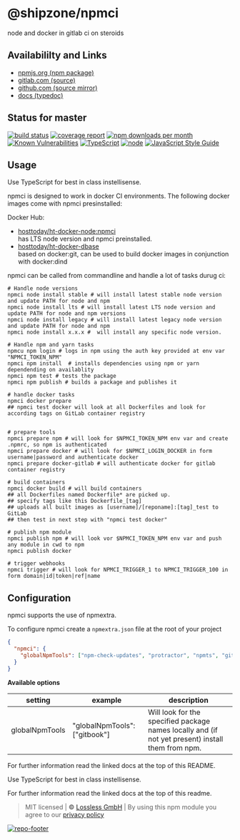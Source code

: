 # @shipzone/npmci
node and docker in gitlab ci on steroids

## Availabililty and Links
* [npmjs.org (npm package)](https://www.npmjs.com/package/@shipzone/npmci)
* [gitlab.com (source)](https://gitlab.com/shipzone/npmci)
* [github.com (source mirror)](https://github.com/shipzone/npmci)
* [docs (typedoc)](https://shipzone.gitlab.io/npmci/)

## Status for master
[![build status](https://gitlab.com/shipzone/npmci/badges/master/build.svg)](https://gitlab.com/shipzone/npmci/commits/master)
[![coverage report](https://gitlab.com/shipzone/npmci/badges/master/coverage.svg)](https://gitlab.com/shipzone/npmci/commits/master)
[![npm downloads per month](https://img.shields.io/npm/dm/@shipzone/npmci.svg)](https://www.npmjs.com/package/@shipzone/npmci)
[![Known Vulnerabilities](https://snyk.io/test/npm/@shipzone/npmci/badge.svg)](https://snyk.io/test/npm/@shipzone/npmci)
[![TypeScript](https://img.shields.io/badge/TypeScript->=%203.x-blue.svg)](https://nodejs.org/dist/latest-v10.x/docs/api/)
[![node](https://img.shields.io/badge/node->=%2010.x.x-blue.svg)](https://nodejs.org/dist/latest-v10.x/docs/api/)
[![JavaScript Style Guide](https://img.shields.io/badge/code%20style-prettier-ff69b4.svg)](https://prettier.io/)

## Usage

Use TypeScript for best in class instellisense.

npmci is designed to work in docker CI environments. The following docker images come with npmci presinstalled:

Docker Hub:

- [hosttoday/ht-docker-node:npmci](https://hub.docker.com/r/hosttoday/ht-docker-node/)  
  has LTS node version and npmci preinstalled.
- [hosttoday/ht-docker-dbase](https://hub.docker.com/r/hosttoday/ht-docker-dbase/)  
  based on docker:git, can be used to build docker images in conjunction with docker:dind

npmci can be called from commandline and handle a lot of tasks durug ci:

```shell
# Handle node versions
npmci node install stable # will install latest stable node version and update PATH for node and npm
npmci node install lts # will install latest LTS node version and update PATH for node and npm versions
npmci node install legacy # will install latest legacy node version and update PATH for node and npm
npmci node install x.x.x #  will install any specific node version.

# Handle npm and yarn tasks
npmcu npm login # logs in npm using the auth key provided at env var "NPMCI_TOKEN_NPM"
npmci npm install  # installs dependencies using npm or yarn dependending on availablity
npmci npm test # tests the package
npmci npm publish # builds a package and publishes it

# handle docker tasks
npmci docker prepare
## npmci test docker will look at all Dockerfiles and look for according tags on GitLab container registry


# prepare tools
npmci prepare npm # will look for $NPMCI_TOKEN_NPM env var and create .npmrc, so npm is authenticated
npmci prepare docker # will look for $NPMCI_LOGIN_DOCKER in form username|password and authenticate docker
npmci prepare docker-gitlab # will authenticate docker for gitlab container registry

# build containers
npmci docker build # will build containers
## all Dockerfiles named Dockerfile* are picked up.
## specify tags like this Dockerfile_[tag]
## uploads all built images as [username]/[reponame]:[tag]_test to GitLab
## then test in next step with "npmci test docker"

# publish npm module
npmci publish npm # will look vor $NPMCI_TOKEN_NPM env var and push any module in cwd to npm
npmci publish docker

# trigger webhooks
npmci trigger # will look for NPMCI_TRIGGER_1 to NPMCI_TRIGGER_100 in form domain|id|token|ref|name
```

## Configuration

npmci supports the use of npmextra.

To configure npmci create a `npmextra.json` file at the root of your project

```json
{
  "npmci": {
    "globalNpmTools": ["npm-check-updates", "protractor", "npmts", "gitzone"]
  }
}
```

**Available options**

| setting        | example                       | description                                                                                       |
| -------------- | ----------------------------- | ------------------------------------------------------------------------------------------------- |
| globalNpmTools | "globalNpmTools": ["gitbook"] | Will look for the specified package names locally and (if not yet present) install them from npm. |

For further information read the linked docs at the top of this README.

Use TypeScript for best in class instellisense.

For further information read the linked docs at the top of this readme.

> MIT licensed | **&copy;** [Lossless GmbH](https://lossless.gmbh)
| By using this npm module you agree to our [privacy policy](https://lossless.gmbH/privacy.html)

[![repo-footer](https://shipzone.gitlab.io/assets/repo-footer.svg)](https://maintainedby.lossless.com)
